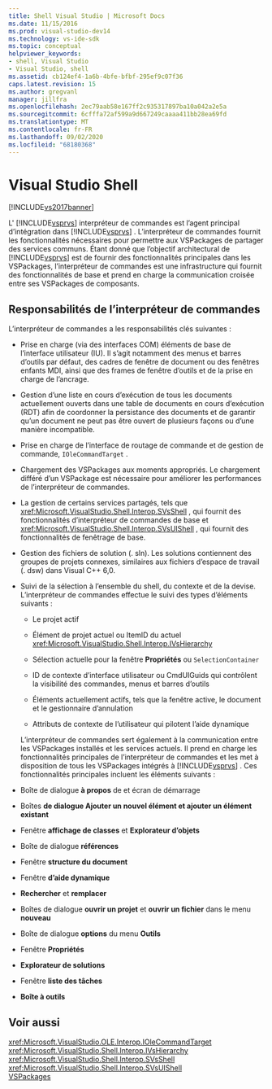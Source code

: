 ```yaml
---
title: Shell Visual Studio | Microsoft Docs
ms.date: 11/15/2016
ms.prod: visual-studio-dev14
ms.technology: vs-ide-sdk
ms.topic: conceptual
helpviewer_keywords:
- shell, Visual Studio
- Visual Studio, shell
ms.assetid: cb124ef4-1a6b-4bfe-bfbf-295ef9c07f36
caps.latest.revision: 15
ms.author: gregvanl
manager: jillfra
ms.openlocfilehash: 2ec79aab58e167ff2c935317897ba10a042a2e5a
ms.sourcegitcommit: 6cfffa72af599a9d667249caaaa411bb28ea69fd
ms.translationtype: MT
ms.contentlocale: fr-FR
ms.lasthandoff: 09/02/2020
ms.locfileid: "68180368"
---
```

# <a name="visual-studio-shell"></a>Visual Studio Shell
[!INCLUDE[vs2017banner](../../includes/vs2017banner.md)]

L' [!INCLUDE[vsprvs](../../includes/vsprvs-md.md)] interpréteur de commandes est l’agent principal d’intégration dans [!INCLUDE[vsprvs](../../includes/vsprvs-md.md)] . L’interpréteur de commandes fournit les fonctionnalités nécessaires pour permettre aux VSPackages de partager des services communs. Étant donné que l’objectif architectural de [!INCLUDE[vsprvs](../../includes/vsprvs-md.md)] est de fournir des fonctionnalités principales dans les VSPackages, l’interpréteur de commandes est une infrastructure qui fournit des fonctionnalités de base et prend en charge la communication croisée entre ses VSPackages de composants.  
  
## <a name="shell-responsibilities"></a>Responsabilités de l’interpréteur de commandes  
 L’interpréteur de commandes a les responsabilités clés suivantes :  
  
- Prise en charge (via des interfaces COM) éléments de base de l’interface utilisateur (IU). Il s’agit notamment des menus et barres d’outils par défaut, des cadres de fenêtre de document ou des fenêtres enfants MDI, ainsi que des frames de fenêtre d’outils et de la prise en charge de l’ancrage.  
  
- Gestion d’une liste en cours d’exécution de tous les documents actuellement ouverts dans une table de documents en cours d’exécution (RDT) afin de coordonner la persistance des documents et de garantir qu’un document ne peut pas être ouvert de plusieurs façons ou d’une manière incompatible.  
  
- Prise en charge de l’interface de routage de commande et de gestion de commande, `IOleCommandTarget` .  
  
- Chargement des VSPackages aux moments appropriés. Le chargement différé d’un VSPackage est nécessaire pour améliorer les performances de l’interpréteur de commandes.  
  
- La gestion de certains services partagés, tels que <xref:Microsoft.VisualStudio.Shell.Interop.SVsShell> , qui fournit des fonctionnalités d’interpréteur de commandes de base et <xref:Microsoft.VisualStudio.Shell.Interop.SVsUIShell> , qui fournit des fonctionnalités de fenêtrage de base.  
  
- Gestion des fichiers de solution (. sln). Les solutions contiennent des groupes de projets connexes, similaires aux fichiers d’espace de travail (. dsw) dans Visual C++ 6,0.  
  
- Suivi de la sélection à l’ensemble du shell, du contexte et de la devise. L’interpréteur de commandes effectue le suivi des types d’éléments suivants :  
  
  - Le projet actif  
  
  - Élément de projet actuel ou ItemID du actuel <xref:Microsoft.VisualStudio.Shell.Interop.IVsHierarchy>  
  
  - Sélection actuelle pour la fenêtre **Propriétés** ou `SelectionContainer`  
  
  - ID de contexte d’interface utilisateur ou CmdUIGuids qui contrôlent la visibilité des commandes, menus et barres d’outils  
  
  - Éléments actuellement actifs, tels que la fenêtre active, le document et le gestionnaire d’annulation  
  
  - Attributs de contexte de l’utilisateur qui pilotent l’aide dynamique  
  
  L’interpréteur de commandes sert également à la communication entre les VSPackages installés et les services actuels. Il prend en charge les fonctionnalités principales de l’interpréteur de commandes et les met à disposition de tous les VSPackages intégrés à [!INCLUDE[vsprvs](../../includes/vsprvs-md.md)] . Ces fonctionnalités principales incluent les éléments suivants :  
  
- Boîte de dialogue **à propos** de et écran de démarrage  
  
- Boîtes **de dialogue Ajouter un nouvel élément et ajouter un élément existant**  
  
- Fenêtre **affichage de classes** et **Explorateur d’objets**  
  
- Boîte de dialogue **références**  
  
- Fenêtre **structure du document**  
  
- Fenêtre **d’aide dynamique**  
  
- **Rechercher** et **remplacer**  
  
- Boîtes de dialogue **ouvrir un projet** et **ouvrir un fichier** dans le menu **nouveau**  
  
- Boîte de dialogue **options** du menu **Outils**  
  
- Fenêtre **Propriétés**  
  
- **Explorateur de solutions**  
  
- Fenêtre **liste des tâches**  
  
- **Boîte à outils**  
  
## <a name="see-also"></a>Voir aussi  
 <xref:Microsoft.VisualStudio.OLE.Interop.IOleCommandTarget>   
 <xref:Microsoft.VisualStudio.Shell.Interop.IVsHierarchy>   
 <xref:Microsoft.VisualStudio.Shell.Interop.SVsShell>   
 <xref:Microsoft.VisualStudio.Shell.Interop.SVsUIShell>   
 [VSPackages](../../extensibility/internals/vspackages.md)
